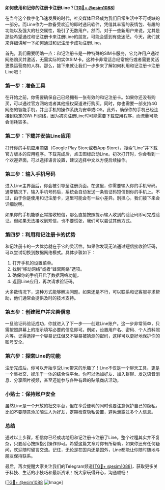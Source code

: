 **如何使用和记你的注册卡注册Line？[[TG💪+ @esim1088](https://t.me/s/esim1088)]**

在当今这个数字化飞速发展的时代，社交媒体已经成为我们日常生活中不可或缺的一部分。而Line作为一款备受欢迎的即时通讯软件，凭借其丰富的表情包、有趣的功能以及强大的社交属性，吸引了无数用户。然而，对于一些新用户来说，尤其是那些希望通过和记注册卡来注册Line的朋友，可能会感到有些迷茫。今天，我们就来详细讲解一下如何通过和记注册卡成功注册Line。

首先，我们需要明确一点：和记注册卡是一种特殊的SIM卡服务，它允许用户通过网络购买并激活，无需实际的实体SIM卡。这种卡非常适合经常旅行或者需要灵活更换运营商的人群。那么，接下来就让我们一步步来了解如何利用和记注册卡注册Line吧！

### 第一步：准备工具

在开始之前，你需要确保自己已经拥有一张有效的和记注册卡。如果你还没有购买，可以通过官方网站或者其他授权渠道进行购买。同时，你也需要一部支持4G网络的智能手机，并且手机的操作系统为安卓或iOS。此外，确保你的手机已经连接到稳定的Wi-Fi网络，因为初次注册Line时可能需要下载应用程序，而流量可能会消耗较多。

### 第二步：下载并安装Line应用

打开你的手机应用商店（Google Play Store或者App Store），搜索“Line”并下载官方版本的应用程序。下载完成后，点击图标启动Line。初次打开时，你会看到一个欢迎界面，可以选择语言设置，建议选择中文以方便后续操作。

### 第三步：输入手机号码

进入Line主界面后，你会被引导至注册页面。在这里，你需要输入你的手机号码。通常情况下，输入手机号码后，系统会自动发送一条验证码短信到你的手机上。不过，由于你是使用和记注册卡，这里可能会有一些小差异。别担心，我们接下来会详细说明。

如果你的手机能够正常接收短信，那么直接按照提示输入收到的验证码即可完成验证。但如果无法接收到短信，也不要慌张，我们可以尝试其他方式。

### 第四步：利用和记注册卡的优势

和记注册卡的一大优势就在于它的灵活性。如果你发现无法通过短信接收验证码，可以尝试切换到数据网络模式。具体步骤如下：

1. 打开手机的设置菜单。
2. 找到“移动网络”或者“蜂窝网络”选项。
3. 确保你的手机开启了数据网络功能。
4. 返回Line应用，再次请求验证码。

大多数情况下，这种方式能够解决问题。如果还是不行，可以联系和记客服寻求帮助，他们通常会提供及时的技术支持。

### 第五步：创建账户并完善信息

一旦验证码验证成功，你就进入了下一步——创建Line账户。这一步非常简单，只需按照屏幕上的指示填写必要的信息即可。例如，设置用户名、密码、个人资料照片等。记得选择一个容易记住但又不容易被猜测的密码，这样可以更好地保护你的账号安全。

### 第六步：探索Line的功能

注册完成后，你可以开始享受Line带来的乐趣了！Line不仅是一个聊天工具，更是一个集社交、娱乐于一体的综合性平台。你可以添加好友、加入群聊、发送语音消息、分享图片视频，甚至还能参与各种有趣的贴纸商店活动。

### 小贴士：保持账户安全

虽然Line是一个开放的社交平台，但在享受便利的同时也要注意保护自己的隐私。比如不要随意添加陌生人为好友，定期检查隐私设置，避免泄露过多个人信息。

### 总结

通过以上步骤，相信你已经成功地用和记注册卡注册了Line。整个过程其实并不复杂，只要耐心按照指引操作即可。希望这篇文章对你有所帮助，如果你还有任何疑问，欢迎随时留言交流。记住，无论是在国内还是国外，Line都能让你随时随地与朋友保持联系。

最后，再次提醒大家关注我们的Telegram频道[[TG💪+ @esim1088](https://t.me/s/esim1088)]，获取更多关于科技、生活的小技巧和最新资讯！祝大家玩得开心，沟通顺畅！

[[TG💪+ @esim1088](https://t.me/s/esim1088) ![Image](https://i.postimg.cc/4NQfJmqS/Snipaste-2025-05-13-00-14-12.png)]